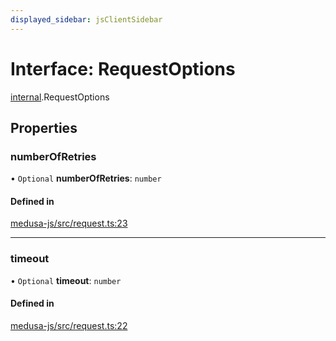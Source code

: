 ```yaml
---
displayed_sidebar: jsClientSidebar
---
```


# Interface: RequestOptions

[internal](../modules/internal.md).RequestOptions

## Properties

### numberOfRetries

• `Optional` **numberOfRetries**: `number`

#### Defined in

[medusa-js/src/request.ts:23](https://github.com/cloudnepal/medusa/blob/546577a8/packages/medusa-js/src/request.ts#L23)

___

### timeout

• `Optional` **timeout**: `number`

#### Defined in

[medusa-js/src/request.ts:22](https://github.com/cloudnepal/medusa/blob/546577a8/packages/medusa-js/src/request.ts#L22)
